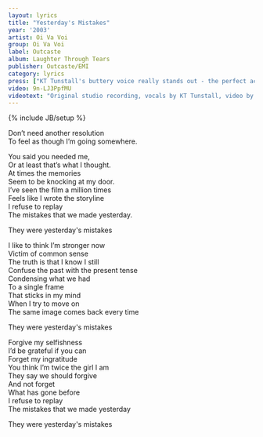 ```yaml
---
layout: lyrics
title: "Yesterday's Mistakes"
year: '2003'
artist: Oi Va Voi
group: Oi Va Voi
label: Outcaste
album: Laughter Through Tears
publisher: Outcaste/EMI
category: lyrics
press: ["KT Tunstall's buttery voice really stands out - the perfect accompaniment to Lvas's heartfelt lyrics", "Independent"]
video: 9n-LJ3PpfMU
videotext: "Original studio recording, vocals by KT Tunstall, video by BAFTA winners, Siri Melchior & Lisbeth Svarling"
---
```

{% include JB/setup %}

Don’t need another resolution  
To feel as though I’m going somewhere.  
  
You said you needed me,  
Or at least that’s what I thought.  
At times the memories  
Seem to be knocking at my door.  
I’ve seen the film a million times  
Feels like I wrote the storyline  
I refuse to replay  
The mistakes that we made yesterday.  
  
They were yesterday's mistakes  
  
I like to think I’m stronger now  
Victim of common sense  
The truth is that I know I still  
Confuse the past with the present tense  
Condensing what we had  
To a single frame  
That sticks in my mind  
When I try to move on  
The same image comes back every time  
    
They were yesterday's mistakes   
  
Forgive my selfishness  
I’d be grateful if you can  
Forget my ingratitude  
You think I’m twice the girl I am  
They say we should forgive  
And not forget  
What has gone before  
I refuse to replay  
The mistakes that we made yesterday  
  
They were yesterday's mistakes  


